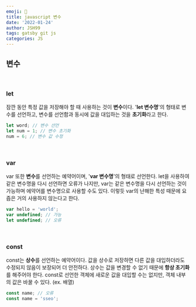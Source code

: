 ```yaml
---
emoji: 🍦  
title: javascript 변수
date: '2022-01-24'  
author: JSH99  
tags: gatsby git js  
categories: JS
---
```


## 변수
<br>

### let
잠깐 동안 특정 값을 저장해야 할 때 사용하는 것이 **변수**이다. '**let 변수명**'의 형태로 변수를 선언하고, 변수를 선언함과 동시에 값을 대입하는 것을 **초기화**라고 한다.
```javascript
let word; // 변수 선언
let num = 1; // 변수 초기화
num = 6; // 변수 값 수정
```
<br>

### var
var 또한 **변수**를 선언하는 예약어이며, '**var 변수명**'의 형태로 선언한다. let을 사용하여 같은 변수명을 다시 선언하면 오류가 나지만, var는 같은 변수명을 다시 선언하는 것이 가능하며 에약어를 변수명으로 사용할 수도 있다. 이렇듯 var의 난해한 특성 때문에 요즘은 거의 사용하지 않는다고 한다.
```javascript
var hello = 'world';
var undefined; // 가능
let undefined; // 오류
```
<br>

### const
const는 **상수**를 선언하는 예약어이다. 값을 상수로 저장하면 다른 값을 대입하더라도 수정되지 않음이 보장되어 더 안전하다. 상수는 값을 변경할 수 없기 때문에 **항상 초기화**를 해주어야 한다. const로 선언한 객체에 새로운 값을 대입할 수는 없지만, 객체 내부의 값은 바꿀 수 있다. (ex. 배열)
```javascript
const name; // 오류
const name = 'sseo'; 
```  
